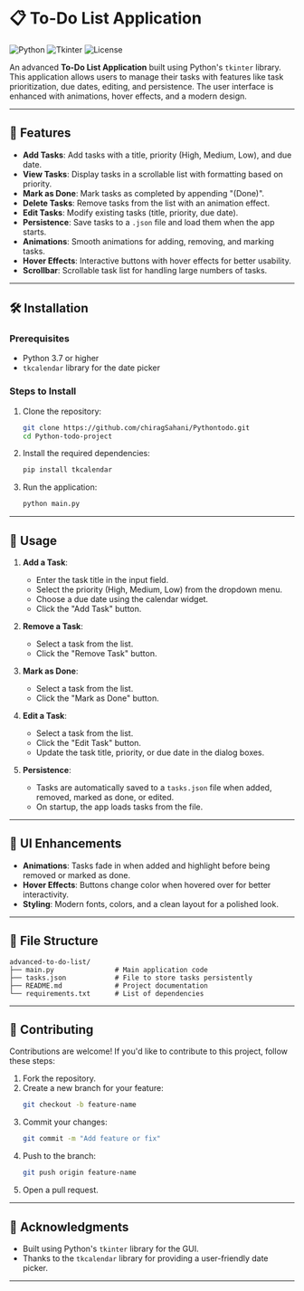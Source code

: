 
# 📋 To-Do List Application

![Python](https://img.shields.io/badge/Python-3.7%20%7C%203.8%20%7C%203.9%20%7C%203.10-blue) ![Tkinter](https://img.shields.io/badge/Tkinter-GUI-orange) ![License](https://img.shields.io/badge/License-MIT-green)

An advanced **To-Do List Application** built using Python's `tkinter` library. This application allows users to manage their tasks with features like task prioritization, due dates, editing, and persistence. The user interface is enhanced with animations, hover effects, and a modern design.

---

## 🌟 Features

- **Add Tasks**: Add tasks with a title, priority (High, Medium, Low), and due date.
- **View Tasks**: Display tasks in a scrollable list with formatting based on priority.
- **Mark as Done**: Mark tasks as completed by appending "(Done)".
- **Delete Tasks**: Remove tasks from the list with an animation effect.
- **Edit Tasks**: Modify existing tasks (title, priority, due date).
- **Persistence**: Save tasks to a `.json` file and load them when the app starts.
- **Animations**: Smooth animations for adding, removing, and marking tasks.
- **Hover Effects**: Interactive buttons with hover effects for better usability.
- **Scrollbar**: Scrollable task list for handling large numbers of tasks.

---

## 🛠️ Installation

### Prerequisites

- Python 3.7 or higher
- `tkcalendar` library for the date picker

### Steps to Install

1. Clone the repository:
   ```bash
   git clone https://github.com/chiragSahani/Pythontodo.git
   cd Python-todo-project
   ```

2. Install the required dependencies:
   ```bash
   pip install tkcalendar
   ```

3. Run the application:
   ```bash
   python main.py
   ```

---

## 🚀 Usage

1. **Add a Task**:
   - Enter the task title in the input field.
   - Select the priority (High, Medium, Low) from the dropdown menu.
   - Choose a due date using the calendar widget.
   - Click the "Add Task" button.

2. **Remove a Task**:
   - Select a task from the list.
   - Click the "Remove Task" button.

3. **Mark as Done**:
   - Select a task from the list.
   - Click the "Mark as Done" button.

4. **Edit a Task**:
   - Select a task from the list.
   - Click the "Edit Task" button.
   - Update the task title, priority, or due date in the dialog boxes.

5. **Persistence**:
   - Tasks are automatically saved to a `tasks.json` file when added, removed, marked as done, or edited.
   - On startup, the app loads tasks from the file.

---

## 🎨 UI Enhancements

- **Animations**: Tasks fade in when added and highlight before being removed or marked as done.
- **Hover Effects**: Buttons change color when hovered over for better interactivity.
- **Styling**: Modern fonts, colors, and a clean layout for a polished look.

---

## 📂 File Structure

```
advanced-to-do-list/
├── main.py               # Main application code
├── tasks.json            # File to store tasks persistently
├── README.md             # Project documentation
└── requirements.txt      # List of dependencies
```

---

## 🤝 Contributing

Contributions are welcome! If you'd like to contribute to this project, follow these steps:

1. Fork the repository.
2. Create a new branch for your feature:
   ```bash
   git checkout -b feature-name
   ```
3. Commit your changes:
   ```bash
   git commit -m "Add feature or fix"
   ```
4. Push to the branch:
   ```bash
   git push origin feature-name
   ```
5. Open a pull request.

---





## 🙏 Acknowledgments

- Built using Python's `tkinter` library for the GUI.
- Thanks to the `tkcalendar` library for providing a user-friendly date picker.


---


